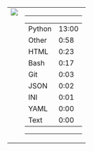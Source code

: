 
<table><tr>
<td valign="top">
  <img src="https://wakatime.com/share/@Aperture/0cd21d5d-ac4f-458d-9c71-d06f479c1297.png" />
</td>

<td valign="top">
  <hr>
  <table>
    <tr><td>Python</td><td>13:00</td></tr><tr><td>Other</td><td>0:58</td></tr><tr><td>HTML</td><td>0:23</td></tr><tr><td>Bash</td><td>0:17</td></tr><tr><td>Git</td><td>0:03</td></tr><tr><td>JSON</td><td>0:02</td></tr><tr><td>INI</td><td>0:01</td></tr><tr><td>YAML</td><td>0:00</td></tr><tr><td>Text</td><td>0:00</td></tr>
  </table>
  <hr>
</td>
</tr></table>

